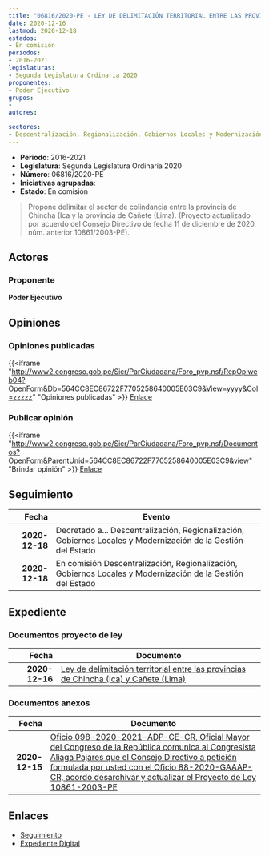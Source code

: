 ```yaml
---
title: "06816/2020-PE - LEY DE DELIMITACIÓN TERRITORIAL ENTRE LAS PROVINCIAS DE CHINCHA (ICA) Y CAÑETE (LIMA)"
date: 2020-12-16
lastmod: 2020-12-18
estados:
- En comisión
periodos:
- 2016-2021
legislaturas:
- Segunda Legislatura Ordinaria 2020
proponentes:
- Poder Ejecutivo
grupos:
- 
autores:

sectores:
- Descentralización, Regionalización, Gobiernos Locales y Modernización de la Gestión del Estado
---
```

- **Periodo**: 2016-2021
- **Legislatura**: Segunda Legislatura Ordinaria 2020
- **Número**: 06816/2020-PE
- **Iniciativas agrupadas**: 
- **Estado**: En comisión

> Propone delimitar el sector de colindancia entre la provincia de Chincha (Ica y la provincia de Cañete (Lima). (Proyecto actualizado por acuerdo del Consejo Directivo de fecha 11 de diciembre de 2020, núm. anterior 10861/2003-PE).


## Actores

### Proponente

**Poder Ejecutivo**

## Opiniones

### Opiniones publicadas

{{<iframe "http://www2.congreso.gob.pe/Sicr/ParCiudadana/Foro_pvp.nsf/RepOpiweb04?OpenForm&Db=564CC8EC86722F7705258640005E03C9&View=yyyy&Col=zzzzz" "Opiniones publicadas" >}}
[Enlace](http://www2.congreso.gob.pe/Sicr/ParCiudadana/Foro_pvp.nsf/RepOpiweb04?OpenForm&Db=564CC8EC86722F7705258640005E03C9&View=yyyy&Col=zzzzz)

### Publicar opinión

{{<iframe "http://www2.congreso.gob.pe/Sicr/ParCiudadana/Foro_pvp.nsf/Documentos?OpenForm&ParentUnid=564CC8EC86722F7705258640005E03C9&view" "Brindar opinión" >}}
[Enlace](http://www2.congreso.gob.pe/Sicr/ParCiudadana/Foro_pvp.nsf/Documentos?OpenForm&ParentUnid=564CC8EC86722F7705258640005E03C9&view)


## Seguimiento

| Fecha | Evento |
|------:|--------|
| **2020-12-18** | Decretado a... Descentralización, Regionalización, Gobiernos Locales y Modernización de la Gestión del Estado |
| **2020-12-18** | En comisión Descentralización, Regionalización, Gobiernos Locales y Modernización de la Gestión del Estado |

## Expediente

### Documentos proyecto de ley

| Fecha | Documento |
|------:|-----------|
| **2020-12-16** | [Ley de delimitación territorial entre las provincias de Chincha (Ica) y Cañete (Lima)](http://www.leyes.congreso.gob.pe/Documentos/2016_2021/Proyectos_de_Ley_y_de_Resoluciones_Legislativas/PL06816-20201216.pdf) |

### Documentos anexos

| Fecha | Documento |
|------:|-----------|
| **2020-12-15** | [Oficio 098-2020-2021-ADP-CE-CR, Oficial Mayor del Congreso de la República comunica al Congresista Aliaga Pajares que el Consejo Directivo a petición formulada por usted con el Oficio 88-2020-GAAAP-CR, acordó desarchivar y actualizar el Proyecto de Ley 10861-2003-PE](http://www.leyes.congreso.gob.pe/Documentos/2016_2021/Oficios/Oficialia_Mayor/OFICIO-098-2020-2021-ADP-CD-CR.pdf) |

## Enlaces

- [Seguimiento](http://www2.congreso.gob.pe/Sicr/TraDocEstProc/CLProLey2016.nsf/f7fff46988ca05b1052578e100829cc7/40968406aa32b328052586400069ae04?OpenDocument)
- [Expediente Digital](http://www2.congreso.gob.pe/Sicr/TraDocEstProc/Expvirt_2011.nsf/visbusqptramdoc1621/06816?opendocument)

